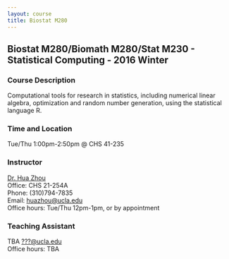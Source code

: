 ```yaml
---
layout: course
title: Biostat M280
---
```


## Biostat M280/Biomath M280/Stat M230 - Statistical Computing - 2016 Winter

### Course Description

Computational tools for research in statistics, including numerical linear algebra, optimization and random number generation, using the statistical language R.  

### Time and Location

Tue/Thu 1:00pm-2:50pm @ CHS 41-235

### Instructor

[Dr. Hua Zhou](http://hua-zhou.github.io/)  
Office: CHS 21-254A  
Phone: (310)794-7835  
Email: <huazhou@ucla.edu>  
Office hours: Tue/Thu 12pm-1pm, or by appointment

### Teaching Assistant

TBA <???@ucla.edu>  
Office hours: TBA  


